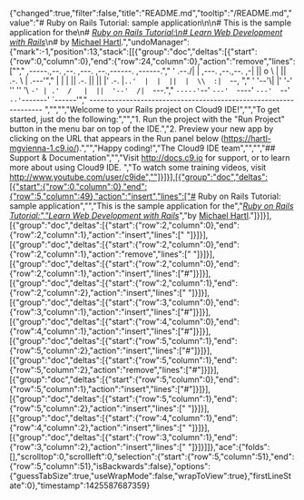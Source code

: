 {"changed":true,"filter":false,"title":"README.md","tooltip":"/README.md","value":"# Ruby on Rails Tutorial: sample application\n\n# This is the sample application for the\n# [*Ruby on Rails Tutorial:\n# Learn Web Development with Rails*](http://www.railstutorial.org/)\n# by [Michael Hartl](http://www.michaelhartl.com/).","undoManager":{"mark":-1,"position":13,"stack":[[{"group":"doc","deltas":[{"start":{"row":0,"column":0},"end":{"row":24,"column":0},"action":"remove","lines":["","     ,-----.,--.                  ,--. ,---.   ,--.,------.  ,------.","    '  .--./|  | ,---. ,--.,--. ,-|  || o   \\  |  ||  .-.  \\ |  .---'","    |  |    |  || .-. ||  ||  |' .-. |`..'  |  |  ||  |  \\  :|  `--, ","    '  '--'\\|  |' '-' ''  ''  '\\ `-' | .'  /   |  ||  '--'  /|  `---.","     `-----'`--' `---'  `----'  `---'  `--'    `--'`-------' `------'","    ----------------------------------------------------------------- ","","","Welcome to your Rails project on Cloud9 IDE!","","To get started, just do the following:","","1. Run the project with the \"Run Project\" button in the menu bar on top of the IDE.","2. Preview your new app by clicking on the URL that appears in the Run panel below (https://hartl-mgvienna-1.c9.io/).","","Happy coding!","The Cloud9 IDE team","","","## Support & Documentation","","Visit http://docs.c9.io for support, or to learn more about using Cloud9 IDE. ","To watch some training videos, visit http://www.youtube.com/user/c9ide",""]}]}],[{"group":"doc","deltas":[{"start":{"row":0,"column":0},"end":{"row":5,"column":49},"action":"insert","lines":["# Ruby on Rails Tutorial: sample application","","This is the sample application for the","[*Ruby on Rails Tutorial:","Learn Web Development with Rails*](http://www.railstutorial.org/)","by [Michael Hartl](http://www.michaelhartl.com/)."]}]}],[{"group":"doc","deltas":[{"start":{"row":2,"column":0},"end":{"row":2,"column":1},"action":"insert","lines":[" "]}]}],[{"group":"doc","deltas":[{"start":{"row":2,"column":0},"end":{"row":2,"column":1},"action":"remove","lines":[" "]}]}],[{"group":"doc","deltas":[{"start":{"row":2,"column":0},"end":{"row":2,"column":1},"action":"insert","lines":["#"]}]}],[{"group":"doc","deltas":[{"start":{"row":2,"column":1},"end":{"row":2,"column":2},"action":"insert","lines":[" "]}]}],[{"group":"doc","deltas":[{"start":{"row":3,"column":0},"end":{"row":3,"column":1},"action":"insert","lines":["#"]}]}],[{"group":"doc","deltas":[{"start":{"row":4,"column":0},"end":{"row":4,"column":1},"action":"insert","lines":["#"]}]}],[{"group":"doc","deltas":[{"start":{"row":5,"column":1},"end":{"row":5,"column":2},"action":"insert","lines":["#"]}]}],[{"group":"doc","deltas":[{"start":{"row":5,"column":1},"end":{"row":5,"column":2},"action":"remove","lines":["#"]}]}],[{"group":"doc","deltas":[{"start":{"row":5,"column":0},"end":{"row":5,"column":1},"action":"insert","lines":["#"]}]}],[{"group":"doc","deltas":[{"start":{"row":5,"column":1},"end":{"row":5,"column":2},"action":"insert","lines":[" "]}]}],[{"group":"doc","deltas":[{"start":{"row":4,"column":1},"end":{"row":4,"column":2},"action":"insert","lines":[" "]}]}],[{"group":"doc","deltas":[{"start":{"row":3,"column":1},"end":{"row":3,"column":2},"action":"insert","lines":[" "]}]}]]},"ace":{"folds":[],"scrolltop":0,"scrollleft":0,"selection":{"start":{"row":5,"column":51},"end":{"row":5,"column":51},"isBackwards":false},"options":{"guessTabSize":true,"useWrapMode":false,"wrapToView":true},"firstLineState":0},"timestamp":1425587687359}